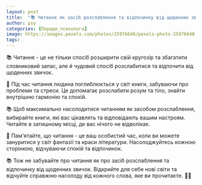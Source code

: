 ```yaml
---
layout: post
title:  "📚 Читання як засіб розслаблення та відпочинку від щоденних звичок."
author: psy
categories: [Поради_психолога]
image: https://images.pexels.com/photos/25976640/pexels-photo-25976640.jpeg?auto=compress&cs=tinysrgb&fit=crop&h=627&w=1200
tags: 
---
```


📚 Читання - це не тільки спосіб розширити свій кругозір та збагатити словниковий запас, але й чудовий спосіб розслабитися та відпочити від щоденних звичок.

📖 Під час читання людина поглиблюється у світ книги, забуваючи про проблеми та стреси. Це допомагає розслабити розум та тіло, знайти внутрішню гармонію та спокій.

📚 Щоб максимально насолодитися читанням як засобом розслаблення, вибирайте книги, які вас цікавлять та відповідають вашим настроям. Читайте в затишному місці, де вас нічого не відволікає.

📖 Пам'ятайте, що читання - це ваш особистий час, коли ви можете зануритися у світ фантазії та краси літератури. Насолоджуйтесь кожною сторінкою, відчуваючи спокій та відпочинок.

📚 Тож не забувайте про читання як про засіб розслаблення та відпочинку від щоденних звичок. Відкрийте для себе нові світи та відчуйте справжню насолоду від кожного слова, яке ви прочитаєте. 📖🌿


